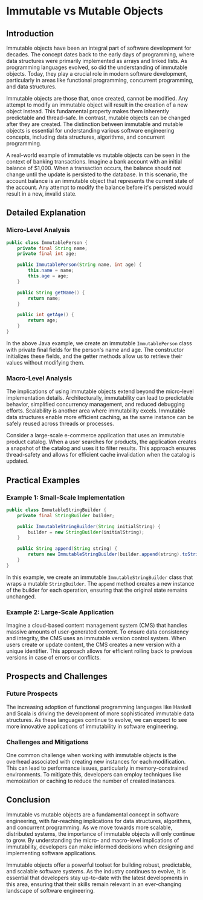 # Immutable vs Mutable Objects
## Introduction
Immutable objects have been an integral part of software development for decades. The concept dates back to the early days of programming, where data structures were primarily implemented as arrays and linked lists. As programming languages evolved, so did the understanding of immutable objects. Today, they play a crucial role in modern software development, particularly in areas like functional programming, concurrent programming, and data structures.

Immutable objects are those that, once created, cannot be modified. Any attempt to modify an immutable object will result in the creation of a new object instead. This fundamental property makes them inherently predictable and thread-safe. In contrast, mutable objects can be changed after they are created. The distinction between immutable and mutable objects is essential for understanding various software engineering concepts, including data structures, algorithms, and concurrent programming.

A real-world example of immutable vs mutable objects can be seen in the context of banking transactions. Imagine a bank account with an initial balance of $1,000. When a transaction occurs, the balance should not change until the update is persisted to the database. In this scenario, the account balance is an immutable object that represents the current state of the account. Any attempt to modify the balance before it's persisted would result in a new, invalid state.

## Detailed Explanation
### Micro-Level Analysis

```java
public class ImmutablePerson {
    private final String name;
    private final int age;

    public ImmutablePerson(String name, int age) {
        this.name = name;
        this.age = age;
    }

    public String getName() {
        return name;
    }

    public int getAge() {
        return age;
    }
}
```

In the above Java example, we create an immutable `ImmutablePerson` class with private final fields for the person's name and age. The constructor initializes these fields, and the getter methods allow us to retrieve their values without modifying them.

### Macro-Level Analysis

The implications of using immutable objects extend beyond the micro-level implementation details. Architecturally, immutability can lead to predictable behavior, simplified concurrency management, and reduced debugging efforts. Scalability is another area where immutability excels. Immutable data structures enable more efficient caching, as the same instance can be safely reused across threads or processes.

Consider a large-scale e-commerce application that uses an immutable product catalog. When a user searches for products, the application creates a snapshot of the catalog and uses it to filter results. This approach ensures thread-safety and allows for efficient cache invalidation when the catalog is updated.

## Practical Examples
### Example 1: Small-Scale Implementation

```java
public class ImmutableStringBuilder {
    private final StringBuilder builder;

    public ImmutableStringBuilder(String initialString) {
        builder = new StringBuilder(initialString);
    }

    public String append(String string) {
        return new ImmutableStringBuilder(builder.append(string).toString()).toString();
    }
}
```

In this example, we create an immutable `ImmutableStringBuilder` class that wraps a mutable `StringBuilder`. The `append` method creates a new instance of the builder for each operation, ensuring that the original state remains unchanged.

### Example 2: Large-Scale Application

Imagine a cloud-based content management system (CMS) that handles massive amounts of user-generated content. To ensure data consistency and integrity, the CMS uses an immutable version control system. When users create or update content, the CMS creates a new version with a unique identifier. This approach allows for efficient rolling back to previous versions in case of errors or conflicts.

## Prospects and Challenges
### Future Prospects

The increasing adoption of functional programming languages like Haskell and Scala is driving the development of more sophisticated immutable data structures. As these languages continue to evolve, we can expect to see more innovative applications of immutability in software engineering.

### Challenges and Mitigations

One common challenge when working with immutable objects is the overhead associated with creating new instances for each modification. This can lead to performance issues, particularly in memory-constrained environments. To mitigate this, developers can employ techniques like memoization or caching to reduce the number of created instances.

## Conclusion

Immutable vs mutable objects are a fundamental concept in software engineering, with far-reaching implications for data structures, algorithms, and concurrent programming. As we move towards more scalable, distributed systems, the importance of immutable objects will only continue to grow. By understanding the micro- and macro-level implications of immutability, developers can make informed decisions when designing and implementing software applications.

Immutable objects offer a powerful toolset for building robust, predictable, and scalable software systems. As the industry continues to evolve, it is essential that developers stay up-to-date with the latest developments in this area, ensuring that their skills remain relevant in an ever-changing landscape of software engineering.